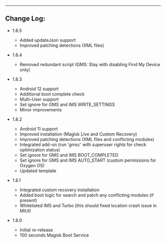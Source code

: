 ---
## Change Log:
- 1.8.5   
  - Added updateJson support   
  - Improved patching detections (XML files)

- 1.8.4   
  - Removed redundant script (GMS: Stay with disabling Find My Device only)     

- 1.8.3   
  - Android 12 support   
  - Additional boot complete check   
  - Multi-User support   
  - Set ignore for GMS and IMS WRITE_SETTINGS   
  - Minor improvements     

- 1.8.2   
  - Android 11 support   
  - Improved installation (Magisk Live and Custom Recovery)   
  - Improved patching detections (XML files and conflicting modules)   
  - Integrated add-on (run 'gmsc' with superuser rights for check optimization status)   
  - Set ignore for GMS and IMS BOOT_COMPLETED   
  - Set ignore for GMS and IMS AUTO_START (custom permissions for Oxygen OS)   
  - Updated template   

- 1.8.1   
  - Integrated custom recovery installation   
  - Added boot logic for search and patch any conflicting modules (if present)   
  - Whitelisted IMS and Turbo (this should fixed location crash issue in MIUI)   

- 1.8.0   
  - Initial re-release   
  - 100 seconds Magisk Boot Service   
